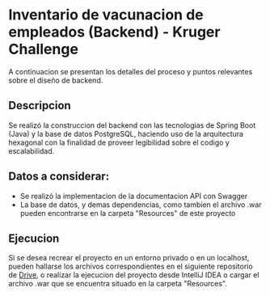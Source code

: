 # Inventario de vacunacion de empleados (Backend) - Kruger Challenge
A continuacion se presentan los detalles del proceso y puntos relevantes sobre
el diseño de backend.

## Descripcion 
Se realizó la construccion del backend con las tecnologias de Spring Boot (Java)
y la base de datos PostgreSQL, haciendo uso de la arquitectura hexagonal con 
la finalidad de proveer legibilidad sobre el codigo y escalabilidad.

## Datos a considerar: 
* Se realizó la implementacion de la documentacion API con Swagger
* La base de datos, y demas dependencias, como tambien el archivo .war pueden encontrarse en la carpeta "Resources" de este proyecto

## Ejecucion
Si se desea recrear el proyecto en un entorno privado o en un localhost, 
pueden hallarse los archivos correspondientes en el siguiente repositorio de 
[Drive](https://drive.google.com/drive/folders/1ZWjl370iU3yD4ymJmHLLrDpoXc7FJkdl?usp=sharing),
o realizar la ejecucion del proyecto desde IntelliJ IDEA o cargar el archivo .war que
se encuentra situado en la carpeta "Resources".



